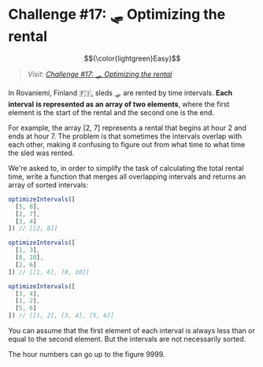# Challenge #17: 🛷 Optimizing the rental

$${\color{lightgreen}Easy}$$

> _Visit: [Challenge #17: 🛷 Optimizing the rental](https://adventjs.dev/challenges/2023/17)_

In Rovaniemi, Finland 🇫🇮, sleds 🛷 are rented by time intervals. **Each interval**
**is represented as an array of two elements**, where the first element is the
start of the rental and the second one is the end.

For example, the array [2, 7] represents a rental that begins at hour 2 and ends
at hour 7. The problem is that sometimes the intervals overlap with each other,
making it confusing to figure out from what time to what time the sled was rented.

We're asked to, in order to simplify the task of calculating the total rental time,
write a function that merges all overlapping intervals and returns an array of
sorted intervals:

```javascript
optimizeIntervals([
  [5, 8],
  [2, 7],
  [3, 4]
]) // [[2, 8]]

optimizeIntervals([
  [1, 3],
  [8, 10],
  [2, 6]
]) // [[1, 6], [8, 10]]

optimizeIntervals([
  [3, 4],
  [1, 2],
  [5, 6]
]) // [[1, 2], [3, 4], [5, 6]]

```

You can assume that the first element of each interval is always less than or
equal to the second element. But the intervals are not necessarily sorted.

The hour numbers can go up to the figure 9999.
